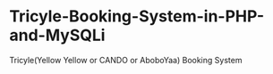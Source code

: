 # Tricyle-Booking-System-in-PHP-and-MySQLi
Tricyle(Yellow Yellow or CANDO or AboboYaa) Booking System
